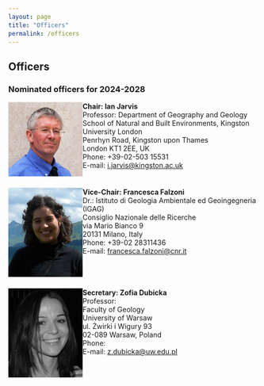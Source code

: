 ```yaml
---
layout: page
title: "Officers"
permalink: /officers
---
```

## Officers

### Nominated officers for 2024-2028

<div style="display:grid; grid-row-gap:20px;">
    <div style="grid-row:1; grid-column:1;">
        <img src="images/person-jarvis.jpg" style="width:150px;" alt="Jarvis" />
    </div>
    <div style="grid-row:1; grid-column:2;">
        <strong>Chair: Ian Jarvis</strong><br />
        Professor: Department of Geography and Geology<br />
      School of Natural and Built Environments, Kingston University London<br />
      Penrhyn Road, Kingston upon Thames<br />
       London KT1 2EE, UK<br />
        Phone: +39-02-503 15531<br />
        E-mail: <a href="mailto:i.jarvis@kingston.ac.uk">i.jarvis@kingston.ac.uk</a>
    </div>
    <div style="grid-row:2; grid-column:1;">
        <img src="images/person-FFalzoni.gif" style="width:150px;" alt="Francesca" />
    </div>
    <div style="grid-row:2; grid-column:2;">
        <strong>Vice-Chair: Francesca Falzoni</strong><br />
        Dr.: Istituto di Geologia Ambientale ed Geoingegneria (IGAG)<br />
        Consiglio Nazionale delle Ricerche<br /> 
        via Mario Bianco 9<br />
        20131 Milano, Italy<br />
        Phone: +39-02 28311436<br />
        E-mail: <a href="francesca.falzoni@cnr.it">francesca.falzoni@cnr.it</a>
    </div>
    <div style="grid-row:3; grid-column:1;">
        <img src="images/person-dubicka.jpg" style="width:150px;" alt="Dubicka" />
    </div>
    <div style="grid-row:3; grid-column:2;">
        <strong>Secretary: Zofia Dubicka</strong><br />
       Professor:<br />
        Faculty of Geology<br />
        University of Warsaw<br /> 
        ul. Żwirki i Wigury 93<br />
        02-089 Warsaw, Poland<br />
        Phone: <br />
        E-mail: <a href="z.dubicka@uw.edu.pl">z.dubicka@uw.edu.pl</a>
    </div>
</div>
